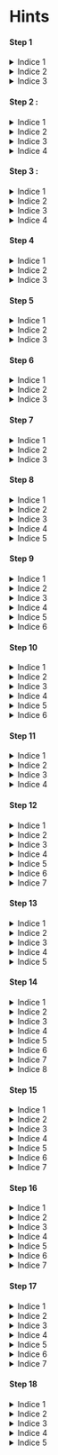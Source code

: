 # Hints

#### Step 1
<details>
	<summary>Indice 1</summary>
	La page n'est pas ite, c'est pas un bug
</details>
<details>
	<summary>Indice 2</summary>
	Clic droit est ton meilleur ami
</details>
<details>
	<summary>Indice 3</summary>
	Ctrl + U (Code source)
</details>

#### Step 2 :
<details>
	<summary>Indice 1</summary>
	C'est un endroit sur terre
</details>
<details>
	<summary>Indice 2</summary>
	C'est une ville, et pas Hong Kong
</details>
<details>
	<summary>Indice 3</summary>
	Une grosse pomme - la liberté - Des gratte-ciels
</details>
<details>
	<summary>Indice 4</summary>
	La ville a le nom de l'état dans lequel elle est
</details>

#### Step 3 :
<details>
	<summary>Indice 1</summary>
	Tu comprendras si tu es assez vieux
</details>
<details>
	<summary>Indice 2</summary>
	 J'aimais bien les téléphones avant
</details>
<details>
	<summary>Indice 3</summary>
	Surtout leur clavier
</details>
<details>
	<summary>Indice 4</summary>
	[Clavier](https://i.stack.imgur.com/hHq4v.jpg)
</details>

#### Step 4
<details>
	<summary>Indice 1</summary>
	-.. ..- -... -. .. ..- --
</details>
<details>
	<summary>Indice 2</summary>
	C'est du morse
</details>
<details>
	<summary>Indice 3</summary>
	[Code morse en ligne](https://morsecode.world/international/translator.html)
</details>

#### Step 5
<details>
	<summary>Indice 1</summary>
	C'est une courte mélodie, je me demande ce que c'est
</details>
<details>
	<summary>Indice 2</summary>
	On devrait essayer de le mettre sur une partition
</details>
<details>
	<summary>Indice 3</summary>
	Quelles sont ces notes (Avec la notation anglaise pas do ré mi)
</details>

#### Step 6
<details>
	<summary>Indice 1</summary>
	Je t'entend pas
</details>
<details>
	<summary>Indice 2</summary>
	C'est américain
</details>
<details>
	<summary>Indice 3</summary>
	Alphabet de langue des signes américaine
</details>

#### Step 7
<details>
	<summary>Indice 1</summary>
	Bonjour
</details>
<details>
	<summary>Indice 2</summary>
	Il faut le faire deux fois
</details>
<details>
	<summary>Indice 3</summary>
	[SHA-256 en ligne](https://emn178.github.io/online-tools/sha256.html)
</details>

#### Step 8
<details>
	<summary>Indice 1</summary>
	Cette image ne devrait pas rester sur ce site
</details>
<details>
	<summary>Indice 2</summary>
	Télécharger l'image pourrait aider
</details>
<details>
	<summary>Indice 3</summary>
	Clic droit est sympa aussi
</details>
<details>
	<summary>Indice 4</summary>
	Dans les propriétés
</details>
<details>
	<summary>Indice 5</summary>
	J'adore l'astrologie !
</details>

#### Step 9
<details>
	<summary>Indice 1</summary>
	Que peut bien être cette grande roue ?
</details>
<details>
	<summary>Indice 2</summary>
	C'est au Japon
</details>
<details>
	<summary>Indice 3</summary>
	Cosmo Clock 21
</details>
<details>
	<summary>Indice 4</summary>
	On dirait qu'il manque l'heure sur les photos
</details>
<details>
	<summary>Indice 5</summary>
	L'heure au Japon peut être
</details>
<details>
	<summary>Indice 6</summary>
	Format: HH:MM sans 0 devant les heures, exemple 7:10 ou 15:09
</details>

#### Step 10
<details>
	<summary>Indice 1</summary>
	Je vois pas
</details>
<details>
	<summary>Indice 2</summary>
	J'aime la chimie
</details>
<details>
	<summary>Indice 3</summary>
	Tableau périodique
</details>
<details>
	<summary>Indice 4</summary>
	Ne fais rien avec le 'A'
</details>
<details>
	<summary>Indice 5</summary>
	A l'envers
</details>
<details>
	<summary>Indice 6</summary>
	C'est devant toi depuis le début
</details>

#### Step 11
<details>
	<summary>Indice 1</summary>
	Si c'est pas encore fait, oui il faut cliquer sur le lien pour télécharger le fichier
</details>
<details>
	<summary>Indice 2</summary>
	Le contenu est vraiment bizarre, on dirait un étrange programme
</details>
<details>
	<summary>Indice 3</summary>
	JS c'est pas un langage de programmation ??
</details>
<details>
	<summary>Indice 4</summary>
	La console du navigateur je l'adore
</details>

#### Step 12
<details>
	<summary>Indice 1</summary>
	J'adore cette image
</details>
<details>
	<summary>Indice 2</summary>
	Il faut la télécharger encore une fois
</details>
<details>
	<summary>Indice 3</summary>
	1000 mots valent mieux qu'une image
</details>
<details>
	<summary>Indice 4</summary>
	Peut être ouvrir l'image avec un éditeur de texte ?
</details>
<details>
	<summary>Indice 5</summary>
	PARTIE 2 | A quoi peut bien correspondre ce texte ? (En bas du fichier au cas où)
</details>
<details>
	<summary>Indice 6</summary>
	On dirait un hash ?
</details>
<details>
	<summary>Indice 7</summary>
	MD5
</details>

#### Step 13
<details>
	<summary>Indice 1</summary>
	C'est qui ?
</details>
<details>
	<summary>Indice 2</summary>
	Télécharge l'image
</details>
<details>
	<summary>Indice 3</summary>
	Clic droit est ton meilleur ami
</details>
<details>
	<summary>Indice 4</summary>
	Dans les propriétés
</details>
<details>
	<summary>Indice 5</summary>
	[Machine Enigma en ligne](https://cryptii.com/pipes/enigma-machine)
</details>

#### Step 14
<details>
	<summary>Indice 1</summary>
	Trop beau ce chat, tu devrais avoir l'image en local au cas où :)
</details>
<details>
	<summary>Indice 2</summary>
	L'indice qui dit que les plus petits détails sont les plus importants est très utile
</details>
<details>
	<summary>Indice 3</summary>
	Je me demande si le nom du fichier cache quelque chose
</details>
<details>
	<summary>Indice 4</summary>
	LSB est ce qui est important
</details>
<details>
	<summary>Indice 5</summary>
	Le message est caché avec la méthode de stéganographie su bit de poids faible
</details>
<details>
	<summary>Indice 6</summary>
	PARTIE 2 ! Le nombre représente le port
</details>
<details>
	<summary>Indice 7</summary>
	Comment se connecter à des sockets ?
</details>
<details>
	<summary>Indice 8</summary>
	[Telnet :)](https://telnet-online.net)
</details>

#### Step 15
<details>
	<summary>Indice 1</summary>
	Regarde l'image de plus près
</details>
<details>
	<summary>Indice 2</summary>
	Si j'étais toi, je changerais la couleur d'arrière plan
</details>
<details>
	<summary>Indice 3</summary>
	Les nombres c'est normal
</details>
<details>
	<summary>Indice 4</summary>
	Assemble le @ et le code
</details>
<details>
	<summary>Indice 5</summary>
	PARTIE 2 | Logo vert
</details>
<details>
	<summary>Indice 6</summary>
	Il faut écouter plusieurs musiques pas qu'une seule
</details>
<details>
	<summary>Indice 7</summary>
	Une playlist spotify
</details>

#### Step 16
<details>
	<summary>Indice 1</summary>
	C'est qui elle ?
</details>
<details>
	<summary>Indice 2</summary>
	J'adore la couleur de fond, si seulement je connaissais son nom.
</details>
<details>
	<summary>Indice 3</summary>
	[Ce site](http://chir.ag/projects/name-that-color/)
</details>
<details>
	<summary>Indice 4</summary>
	Les commentaires google
</details>
<details>
	<summary>Indice 5</summary>
	PARTIE 2 | Comment césar peut cacher un message ?
</details>
<details>
	<summary>Indice 6</summary>
	Il y a une bonne valeur de rouge dans ce fond
</details>
<details>
	<summary>Indice 7</summary>
	[Code césar](https://cryptii.com/pipes/caesar-cipher)
</details>

#### Step 17
<details>
	<summary>Indice 1</summary>
	Concentre toi sur 'meta' d'abord
</details>
<details>
	<summary>Indice 2</summary>
	Cherche 'picture meta' sur google
</details>
<details>
	<summary>Indice 3</summary>
	[Exif viewer](http://exif.regex.info/exif.cgi)
</details>
<details>
	<summary>Indice 4</summary>
	PARTIE 2 | C'est mieux si tu es en pleine immersion dans cette belle ville (Le commentaire pos de l'exif)
</details>
<details>
	<summary>Indice 5</summary>
	Il faut rester pile sur le point ...
</details>
<details>
	<summary>Indice 6</summary>
	Quand est-ce que l'image a été crée ?
</details>
<details>
	<summary>Indice 7</summary>
	... mais peut être pas au même moment
</details>

#### Step 18
<details>
	<summary>Indice 1</summary>
	C'est qui lui ?
</details>
<details>
	<summary>Indice 2</summary>
	Faudrait peut-être utiliser sa création ?
</details>
<details>
	<summary>Indice 3</summary>
	PARTIE 2 | Il faut se concentrer sur l'audio pas la vidéo. (Ouvre l'image avec Winrar/7Zip si c'est pas encore fait)
</details>
<details>
	<summary>Indice 4</summary>
	Ondes spectrales
</details>
<details>
	<summary>Indice 5</summary>
	[Analyse spectrale](https://www.dcode.fr/spectral-analysis)
</details>
